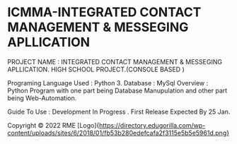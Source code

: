 # ICMMA-INTEGRATED CONTACT MANAGEMENT & MESSEGING APLLICATION
PROJECT NAME : INTEGRATED CONTACT MANAGEMENT & MESSEGING APLLICATION.
HIGH SCHOOL PROJECT.(CONSOLE BASED )

Programing Language Used : Python 3.
Database : MySql
Overview : Python Program with one part being Database Manupulation and other part being Web-Automation.


Guide To Use :
Development In Progress .
First Release Expected By 25 Jan.


Copyright ©  2022 RME
[Logo]{https://directory.edugorilla.com/wp-content/uploads/sites/6/2018/01/fb53b280edefcafa2f3115e5b5e5961d.png}


